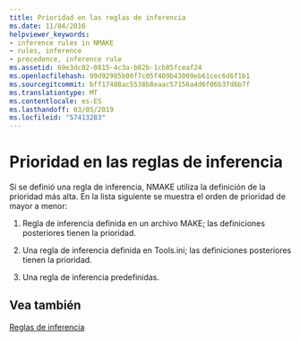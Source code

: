```yaml
---
title: Prioridad en las reglas de inferencia
ms.date: 11/04/2016
helpviewer_keywords:
- inference rules in NMAKE
- rules, inference
- precedence, inference rule
ms.assetid: 69e3dc02-0815-4c3a-b02b-1cb85fceaf24
ms.openlocfilehash: 99d92985b00f7c05f409b43009eb61cec6d6f1b1
ms.sourcegitcommit: bff17488ac5538b8eaac57156a4d6f06b37d6b7f
ms.translationtype: MT
ms.contentlocale: es-ES
ms.lasthandoff: 03/05/2019
ms.locfileid: "57413283"
---
```

# <a name="precedence-in-inference-rules"></a>Prioridad en las reglas de inferencia

Si se definió una regla de inferencia, NMAKE utiliza la definición de la prioridad más alta. En la lista siguiente se muestra el orden de prioridad de mayor a menor:

1. Regla de inferencia definida en un archivo MAKE; las definiciones posteriores tienen la prioridad.

1. Una regla de inferencia definida en Tools.ini; las definiciones posteriores tienen la prioridad.

1. Una regla de inferencia predefinidas.

## <a name="see-also"></a>Vea también

[Reglas de inferencia](../build/inference-rules.md)
